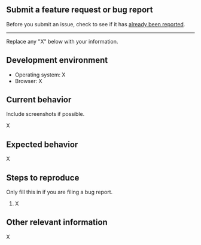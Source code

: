 ## Submit a feature request or bug report


Before you submit an issue, check to see if it has  [already been reported](https://github.com/dovganych/Quiz/issues). 

-----
Replace any "X" below with your information.

## Development environment

-   Operating system: X
-   Browser: X

## Current behavior

Include screenshots if possible.

X

## Expected behavior

X

## Steps to reproduce

Only fill this in if you are filing a bug report.

1.  X

## Other relevant information

X
